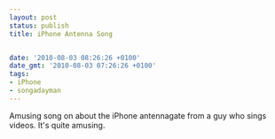 ```yaml
---
layout: post
status: publish
title: iPhone Antenna Song


date: '2010-08-03 08:26:26 +0100'
date_gmt: '2010-08-03 07:26:26 +0100'
tags:
- iPhone
- songadayman
---
```

Amusing song on about the iPhone antennagate from a guy who sings videos. It's quite amusing.
<object classid="clsid:d27cdb6e-ae6d-11cf-96b8-444553540000" width="560" height="340" codebase="http://download.macromedia.com/pub/shockwave/cabs/flash/swflash.cab#version=6,0,40,0"><param name="allowFullScreen" value="true" /><param name="allowscriptaccess" value="always" /><param name="src" value="http://www.youtube.com/v/VKIcaejkpD4&amp;hl=en_US&amp;fs=1" /><param name="allowfullscreen" value="true" /><embed type="application/x-shockwave-flash" width="560" height="340" src="http://www.youtube.com/v/VKIcaejkpD4&amp;hl=en_US&amp;fs=1" allowscriptaccess="always" allowfullscreen="true"></embed></object>

